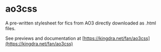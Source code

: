# ao3css
A pre-written stylesheet for fics from AO3 directly downloaded as .html files.

See previews and documentation at [https://kingdra.net/fan/ao3css](https://kingdra.net/fan/ao3css)